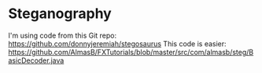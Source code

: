 # Steganography

I'm using code from this Git repo:  https://github.com/donnyjeremiah/stegosaurus
This code is easier:   https://github.com/AlmasB/FXTutorials/blob/master/src/com/almasb/steg/BasicDecoder.java
